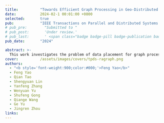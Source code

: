 ```yaml
---
title:          "Towards Efficient Graph Processing in Geo-Distributed Data Centers"
date:           2024-02-1 00:01:00 +0800
selected:       true
pub:            "IEEE Transactions on Parallel and Distributed Systems (TPDS)"
# pub_pre:        "Submitted to "
# pub_post:       'Under review.'
# pub_last:       ' <span class="badge badge-pill badge-publication badge-success">Spotlight</span>'
pub_date:       "2024"

abstract: >-
  This work investigates the problem of data placement for graph processing in geo-distributed data centers. The key idea is to migrate boundary vertices with relatively low contributions to algorithm convergence, thereby enabling the relocated boundary vertices to generate and propagate more influential messages and improving the utilization of scarce network resources. Specifically:(1) We introduce a vertex contribution metric to quantify a vertex’s ability to generate and propagate influential messages, which reflects its contribution to algorithm convergence; (2) We propose a contribution-driven boundary migration algorithm that incorporates both contribution metrics and network heterogeneity, enabling the efficient identification and migration of high-contribution vertices near boundaries; (3) Experimental results demonstrate that our algorithm achieves 1.23× to 2.7× performance improvement and reduces WAN costs by 14.7% to 49.4% in geo-distributed graph processing systems. 
cover:          /assets/images/covers/tpds-ragraph.png
authors:
  - "<b style='font-weight:900;color:#000;'>Feng Yao</b>"
  - Feng Yao
  - Qian Tao
  - Shengyuan Lin
  - Yanfeng Zhang
  - Wenyuan Yu
  - Shufeng Gong
  - Qiange Wang
  - Ge Yu
  - Jingren Zhou
links:
---
```





